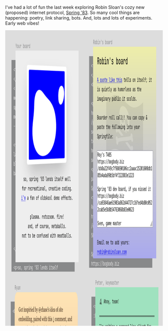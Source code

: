 ---
---

I've had a lot of fun the last week exploring Robin Sloan's cozy new (proposed) internet protocol, [Spring '83](https://github.com/robinsloan/spring-83-spec#readme). So many cool things are happening: poetry, link sharing, bots. And, lots and lots of experiments. Early web vibes!

<img src="/images/spring-83.png" alt="Screenshot of the Spring '83 web client demo. Four HTML cards are shown: Your board, Robin's board, Ryan, and Peter. These cards have their own personal touch to them. The content and vibes differ. One is artsier, and another share links to other boards. It looks like a lot of fun!" width="1200" height="943" />
